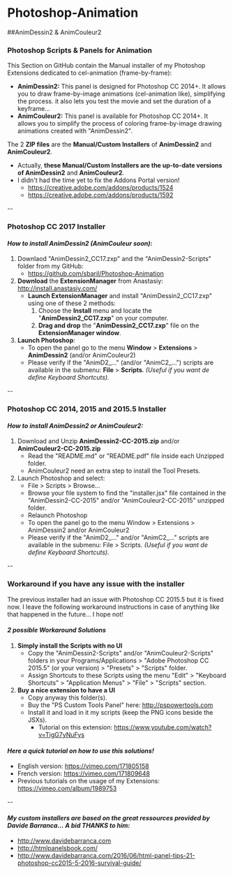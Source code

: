 # Photoshop-Animation
##AnimDessin2 & AnimCouleur2 


### Photoshop Scripts & Panels for Animation
This Section on GitHub contain the Manual installer of my Photoshop Extensions dedicated to cel-animation (frame-by-frame):
* **AnimDessin2:** This panel is designed for Photoshop CC 2014+. It allows you to draw frame-by-image animations (cel-animation like), simplifying the process. it also lets you test the movie and set the duration of a keyframe…
* **AnimCouleur2:** This panel is available for Photoshop CC 2014+. It allows you to simplify the process of coloring frame-by-image drawing animations created with "AnimDessin2".

The 2 **ZIP files** are the **Manual/Custom Installers** of **AnimDessin2** and **AnimCouleur2**.
* Actually, **these Manual/Custom Installers are the up-to-date versions of AnimDessin2** and **AnimCouleur2**.
* I didn't had the time yet to fix the Addons Portal version!
	* https://creative.adobe.com/addons/products/1524
	* https://creative.adobe.com/addons/products/1592

--

### Photoshop CC 2017 Installer 
#### *How to install AnimDessin2 (AnimCouleur soon):*
1.  Downlaod "AnimDessin2_CC17.zxp" and the "AnimDessin2-Scripts" folder from my GitHub: 
	* https://github.com/sbaril/Photoshop-Animation
1.  **Download** the **ExtensionManager** from Anastasiy:
http://install.anastasiy.com/
	* **Launch ExtensionManager** and install "AnimDessin2_CC17.zxp" using one of these 2 methods:
		1. Choose the **Install** menu and locate the "**AnimDessin2_CC17.zxp**" on your computer.
		2. **Drag and drop** the "**AnimDessin2_CC17.zxp**" file on the **ExtensionManager window**.
2. **Launch Photoshop**:
	* To open the panel go to the menu **Window** > **Extensions** > **AnimDessin2** (and/or AnimCouleur2) 
	* Please verify if the "AnimD2_…" (and/or "AnimC2_…") scripts are available in the submenu: **File** > **Scripts**. *(Useful if you want de define Keyboard Shortcuts).* 


--

### Photoshop CC 2014, 2015 and 2015.5 Installer 
#### *How to install AnimDessin2 or AnimCouleur2:*
1. Download and Unzip **AnimDessin2-CC-2015.zip** and/or **AnimCouleur2-CC-2015.zip**
	* Read the "README.md" or "README.pdf" file inside each Unzipped folder.
	* AnimCouleur2 need an extra step to install the Tool Presets.
2. Launch Photoshop and select:
	* File > Scripts > Browse… 
	* Browse your file system to find the "installer.jsx" file contained in the "AnimDessin2-CC-2015" and/or "AnimCouleur2-CC-2015" unzipped folder.
	* Relaunch Photoshop 
	* To open the panel go to the menu Window > Extensions > AnimDessin2 and/or AnimCouleur2 
	* Please verify if the "AnimD2_…" and/or "AnimC2_…" scripts are available in the submenu: File > Scripts. *(Useful if you want de define Keyboard Shortcuts).* 


--

### Workaround if you have any issue with the installer
The previous installer had an issue with Photoshop CC 2015.5 but it is fixed now.
I leave the following workaround instructions in case of anything like that happened in the future… I hope not!

#### *2 possible Workaround Solutions*
1. **Simply install the Scripts with no UI**
	* Copy the "AnimDessin2-Scripts" and/or "AnimCouleur2-Scripts" folders in your Programs/Applications > "Adobe Photoshop CC 2015.5" (or your version) > "Presets" > "Scripts" folder.
	* Assign Shortcuts to these Scripts using the menu "Edit" > "Keyboard Shortcuts" > "Application Menus" > "File" > "Scripts" section.
2. **Buy a nice extension to have a UI**
	* Copy anyway this folder(s).
	* Buy the "PS Custom Tools Panel" here: http://pspowertools.com
	* Install it and load in it my scripts (keep the PNG icons beside the JSXs).
		* Tutorial on this extension: https://www.youtube.com/watch?v=TigG7yNuFys
		
#### *Here a quick tutorial on how to use this solutions!*
* English version: https://vimeo.com/171805158
* French version: https://vimeo.com/171809648
* Previous tutorials on the usage of my Extensions: https://vimeo.com/album/1989753
		




--	

#### *My custom installers are based on the great ressources provided by Davide Barranca… A bid THANKS to him:*
* http://www.davidebarranca.com
* http://htmlpanelsbook.com/
* http://www.davidebarranca.com/2016/06/html-panel-tips-21-photoshop-cc2015-5-2016-survival-guide/